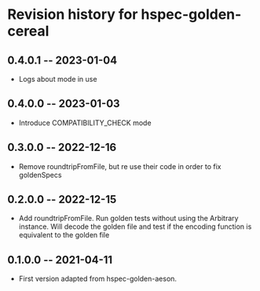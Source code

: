 # Revision history for hspec-golden-cereal

## 0.4.0.1  -- 2023-01-04
* Logs about mode in use

## 0.4.0.0  -- 2023-01-03
* Introduce COMPATIBILITY_CHECK mode

## 0.3.0.0  -- 2022-12-16
* Remove roundtripFromFile, but re use their code in order to fix goldenSpecs

## 0.2.0.0  -- 2022-12-15
* Add roundtripFromFile. Run golden tests without using the Arbitrary instance. Will decode the golden file and test if the encoding function is equivalent to the golden file 

## 0.1.0.0  -- 2021-04-11
* First version adapted from hspec-golden-aeson. 

